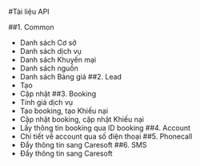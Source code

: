 #Tài liệu API 

##1. Common
  * Danh sách Cơ sở
  * Danh sách dịch vụ
  * Danh sách Khuyến mại
  * Danh sách nguồn
  * Danh sách Bảng giá
##2. Lead
  * Tạo 
  * Cập nhật
##3. Booking
  * Tính giá dịch vụ
  * Tạo booking, tạo Khiếu nại
  * Cập nhật booking, cập nhật Khiếu nại
  * Lấy thông tin booking qua ID booking
##4. Account
  * Chi tiết về account qua số điện thoại
##5. Phonecall
  * Đẩy thông tin sang Caresoft
##6. SMS
  * Đẩy thông tin sang Caresoft
